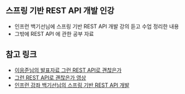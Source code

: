## 스프링 기반 REST API 개발 인강
- 인프런 백기선님에 스프링 기반 REST API 개발 강의 듣고 수업 정리한 내용
- 그밖에 REST API 에 관한 공부 자료

## 참고 링크
- [이응준님의 발표자료 그런 REST API로 괜찮은가 ](https://slides.com/eungjun/rest#/)
- [그런 REST API로 괜찮은가 영상](https://www.youtube.com/watch?v=RP_f5dMoHFc)
- [인프런 강좌 백기선님의 스프링 기반 REST API 개발](https://www.inflearn.com/course/spring_rest-api/)
 